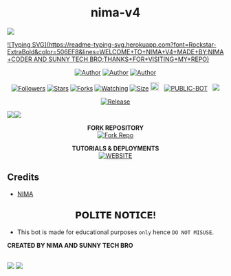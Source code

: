 <h1 align="center"> nima-v4 </h1>

<img align="center" height="auto"
src="https://i.postimg.cc/029xmZVt/IMG-20250801-003906-211.jpg">

[![Typing SVG](https://readme-typing-svg.herokuapp.com?font=Rockstar-ExtraBold&color=506EF8&lines=WELCOME+TO+NIMA+V4+MADE+BY;NIMA+CODER AND SUNNY TECH BRO;THANKS+FOR+VISITING+MY+REPO)](https://git.io/typing-svg)
<br>

   </p>
<p align="center">
<a href="https://github.com/Nimeshamadhushan"><img title="Author" src="https://img.shields.io/badge/NIMA-blue?style=for-the-badge&logo=Github"></a> <a href="https://youtube.com/NIMA-coder"><img title="Author" src="https://img.shields.io/badge/NIMA YT CHANNEL-darkred?style=for-the-badge&logo=youtube"></a> <a href="https://wa.me/94726800969"><img title="Author" src="https://img.shields.io/badge/Contact NIMA-darkgreen?style=for-the-badge&logo=whatsapp"></a>
<p/> 

 <p align="center">
<a href="https://github.com/Nimeshamadhushan/followers"><img title="Followers" src="https://img.shields.io/github/followers/NIMA?color=purple&style=flat-square"></a>
<a href="https://github.com/Nimeshamadhushan/nima-v4/stargazers/"><img title="Stars" src="https://img.shields.io/github/stars/Nimeshamadhushan/nima-v4?color=blue&style=flat-square"></a>
<a href="https://github.com/Nimeshamadhushan/nima-v4/network/members"><img title="Forks" src="https://img.shields.io/github/forks/Nimeshamadhushan/nima-v4?color=blue&style=flat-square"></a>
<a href="https://github.com/Nimeshamadhushan/nima-v4/watchers"><img title="Watching" src="https://img.shields.io/github/watchers/Nimeshamadhushan/nima-v4?label=Watchers&color=blue&style=flat-square"></a>
<a href="https://github.com/Nimeshamadhushan/nima-v4/"><img title="Size" src="https://img.shields.io/github/repo-size/Nimeshamadhushan/nima-v4?style=flat-square&color=green"></a>
<a href="https://github.com/Nimeshamadhushan/nima-v4/graphs/commit-activity"><img height="20" src="https://img.shields.io/badge/Maintained%3F-yes-green.svg"></a>&nbsp;&nbsp;</a>
<a href="https://github.com/Nimeshamadhushan/nima-v4"nima-v4"><img title="PUBLIC-BOT" src="https://img.shields.io/static/v1?label=Language&message=English&style=flat-square&color=darkpink"></a> &nbsp;
  <img src="https://komarev.com/ghpvc/?username=Jeliostarr&label=VIEWS&style=flat-square&color=blue" />
</a>
<p align="center">
  <a href="https://github.com/Nimeshamadhushan/nima-v4"><img title="Release" src="https://img.shields.io/badge/Release-beta%20v1.0.5-darkcyan.svg?style=for-the-badge&logo=appveyor" /></a>

<p align='center'>
    </p>
<a><img src='https://i.imgur.com/LyHic3i.gif'/></a><a><img src='https://i.imgur.com/LyHic3i.gif'/></a>

<p align="center">
    <strong>FORK REPOSITORY</strong>
  <br>
    <a href="https://github.com/Nimeshamadhushan/nima-v4/fork" target="_blank">
        <img alt="Fork Repo" src="https://img.shields.io/badge/Fork%20Repo-100000?style=for-the-badge&logo=scan&logoColor=white&labelColor=darkblue&color=darkblue"/>
    </a>
</p>

<p align="center">
    <strong>TUTORIALS & DEPLOYMENTS</strong>
    <br>
    <a href="https://devmaxmd.netlify.app" target="_blank">
        <img alt="WEBSITE" src="https://img.shields.io/badge/Get%20Started-100000?style=for-the-badge&logo=scan&logoColor=white&labelColor=darkred&color=darkred"/>
    </a>
</p>

</details>

## Credits

- [NIMA](https://github.com/Nimeshamadhushan)


<h2 align="center">  𝗣𝗢𝗟𝗜𝗧𝗘 𝗡𝗢𝗧𝗜𝗖𝗘!
</h2>

- This bot is made for educational purposes `only` hence `DO NOT MISUSE`.

**CREATED BY NIMA AND SUNNY TECH BRO**
##


<img align="center" height="auto"
src="https://files.catbox.moe/u2jkj6.jpg">  <img align="center" height="auto"
src="https://files.catbox.moe/h9circ.jpg">
